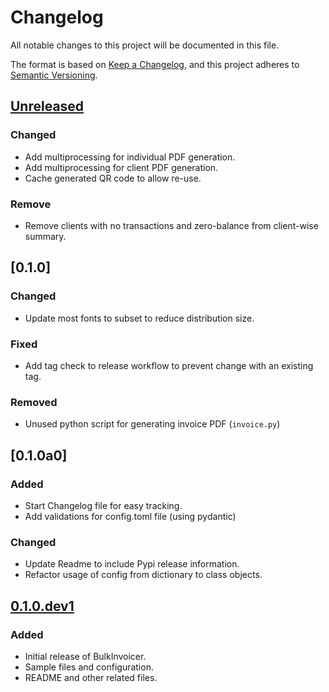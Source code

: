 # Changelog

All notable changes to this project will be documented in this file.

The format is based on [Keep a Changelog](https://keepachangelog.com/en/1.1.0/),
and this project adheres to [Semantic Versioning](https://semver.org/spec/v2.0.0.html).

## [Unreleased]

### Changed

- Add multiprocessing for individual PDF generation.
- Add multiprocessing for client PDF generation.
- Cache generated QR code to allow re-use.

### Remove

- Remove clients with no transactions and zero-balance from client-wise summary.

## [0.1.0]

### Changed

- Update most fonts to subset to reduce distribution size.

### Fixed

- Add tag check to release workflow to prevent change with an existing tag.

### Removed

- Unused python script for generating invoice PDF (`invoice.py`)

## [0.1.0a0]

### Added

- Start Changelog file for easy tracking.
- Add validations for config.toml file (using pydantic)

### Changed

- Update Readme to include Pypi release information.
- Refactor usage of config from dictionary to class objects.

## [0.1.0.dev1]

### Added

- Initial release of BulkInvoicer.
- Sample files and configuration.
- README and other related files.

[unreleased]: https://github.com/yashovardhan99/bulkinvoicer/compare/v0.1.0...HEAD
[v0.1.0]: https://github.com/yashovardhan99/bulkinvoicer/compare/v0.1.0a0...v0.1.0
[v0.1.0a0]: https://github.com/yashovardhan99/bulkinvoicer/compare/v0.1.0.dev1...v0.1.0a0
[0.1.0.dev1]: https://github.com/yashovardhan99/bulkinvoicer/commits/v0.1.0.dev1